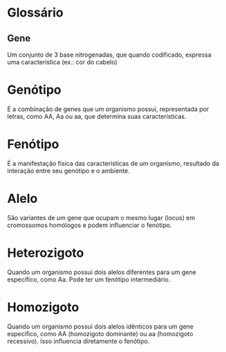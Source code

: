 # Glossário
## Gene
Um conjunto de 3 base nitrogenadas, que quando codificado, expressa uma característica (ex.: cor do cabelo)
# Genótipo
É a combinação de genes que um organismo possui, representada por letras, como AA, Aa ou aa, que determina suas características.

# Fenótipo
É a manifestação física das características de um organismo, resultado da interação entre seu genótipo e o ambiente.

# Alelo
São variantes de um gene que ocupam o mesmo lugar (locus) em cromossomos homólogos e podem influenciar o fenótipo.

# Heterozigoto
Quando um organismo possui dois alelos diferentes para um gene específico, como Aa. Pode ter um fenótipo intermediário.

# Homozigoto
Quando um organismo possui dois alelos idênticos para um gene específico, como AA (homozigoto dominante) ou aa (homozigoto recessivo). Isso influencia diretamente o fenótipo.